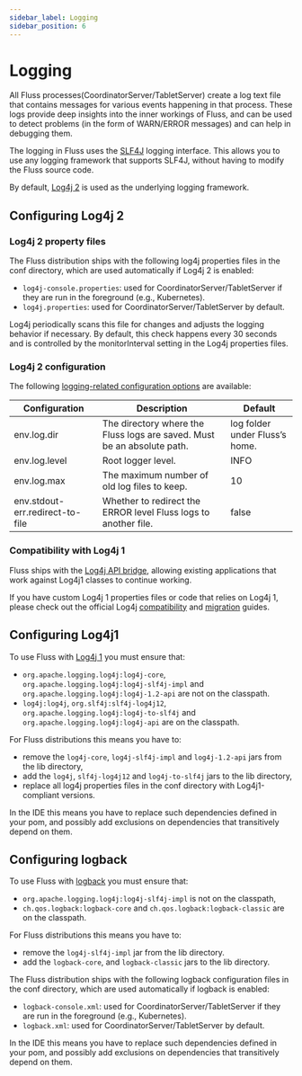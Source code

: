 ```yaml
---
sidebar_label: Logging
sidebar_position: 6
---
```


# Logging

All Fluss processes(CoordinatorServer/TabletServer) create a log text file that contains messages for various events happening in that process. These logs provide deep insights into the inner workings of Fluss, and can be used to detect problems (in the form of WARN/ERROR messages) and can help in debugging them.

The logging in Fluss uses the [SLF4J](http://www.slf4j.org/) logging interface. This allows you to use any logging framework that supports SLF4J, without having to modify the Fluss source code.

By default, [Log4j 2](https://logging.apache.org/log4j/2.x/index.html) is used as the underlying logging framework.

## Configuring Log4j 2
### Log4j 2 property files
The Fluss distribution ships with the following log4j properties files in the conf directory, which are used automatically if Log4j 2 is enabled:
* `log4j-console.properties`: used for CoordinatorServer/TabletServer if they are run in the foreground (e.g., Kubernetes).
* `log4j.properties`: used for CoordinatorServer/TabletServer by default.

Log4j periodically scans this file for changes and adjusts the logging behavior if necessary. By default, this check happens every 30 seconds and is controlled by the monitorInterval setting in the Log4j properties files.


### Log4j 2 configuration
The following [logging-related configuration options](configuration.md) are available:

| Configuration                   | Description                                                             | Default                        |
|---------------------------------|-------------------------------------------------------------------------|--------------------------------|
| env.log.dir                     | The directory where the Fluss logs are saved. Must be an absolute path. | log folder under Fluss’s home. |
| env.log.level                   | Root logger level.                                                      | INFO                           |
| env.log.max                     | The maximum number of old log files to keep.                            | 10                             |
| env.stdout-err.redirect-to-file | Whether to redirect the ERROR level Fluss logs to another file.         | false                          |

### Compatibility with Log4j 1
Fluss ships with the [Log4j API bridge](https://logging.apache.org/log4j/log4j-2.2/log4j-1.2-api/index.html), allowing existing applications that work against Log4j1 classes to continue working.

If you have custom Log4j 1 properties files or code that relies on Log4j 1, please check out the official Log4j [compatibility](https://logging.apache.org/log4j/2.x/manual/compatibility.html) and [migration](https://logging.apache.org/log4j/2.x/manual/migration.html) guides.

## Configuring Log4j1
To use Fluss with [Log4j 1](https://logging.apache.org/log4j/1.2/) you must ensure that:
* `org.apache.logging.log4j:log4j-core`, `org.apache.logging.log4j:log4j-slf4j-impl` and `org.apache.logging.log4j:log4j-1.2-api` are not on the classpath.
* `log4j:log4j`, `org.slf4j:slf4j-log4j12`, `org.apache.logging.log4j:log4j-to-slf4j` and `org.apache.logging.log4j:log4j-api` are on the classpath.

For Fluss distributions this means you have to:
* remove the `log4j-core`, `log4j-slf4j-impl` and `log4j-1.2-api` jars from the lib directory,
* add the `log4j`, `slf4j-log4j12` and `log4j-to-slf4j` jars to the lib directory,
* replace all log4j properties files in the conf directory with Log4j1-compliant versions.

In the IDE this means you have to replace such dependencies defined in your pom, and possibly add exclusions on dependencies that transitively depend on them.

## Configuring logback
To use Fluss with [logback](https://logback.qos.ch/) you must ensure that:
* `org.apache.logging.log4j:log4j-slf4j-impl` is not on the classpath,
* `ch.qos.logback:logback-core` and `ch.qos.logback:logback-classic` are on the classpath.

For Fluss distributions this means you have to:
* remove the `log4j-slf4j-impl` jar from the lib directory.
* add the `logback-core`, and `logback-classic` jars to the lib directory.

The Fluss distribution ships with the following logback configuration files in the conf directory, which are used automatically if logback is enabled:
* `logback-console.xml`: used for CoordinatorServer/TabletServer if they are run in the foreground (e.g., Kubernetes).
* `logback.xml`: used for CoordinatorServer/TabletServer by default.

In the IDE this means you have to replace such dependencies defined in your pom, and possibly add exclusions on dependencies that transitively depend on them.


